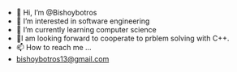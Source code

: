- 👋 Hi, I’m @Bishoybotros
- 👀 I’m interested in software engineering
- 🌱 I’m currently learning computer science
- 💞️I am looking forward to cooperate to prblem solving with C++.
- 📫 How to reach me ...
- bishoybotros13@gmail.com
<!---
Bishoybotros/Bishoybotros is a ✨ special ✨ repository because its `README.md` (this file) appears on your GitHub profile.
You can click the Preview link to take a look at your changes.
--->
